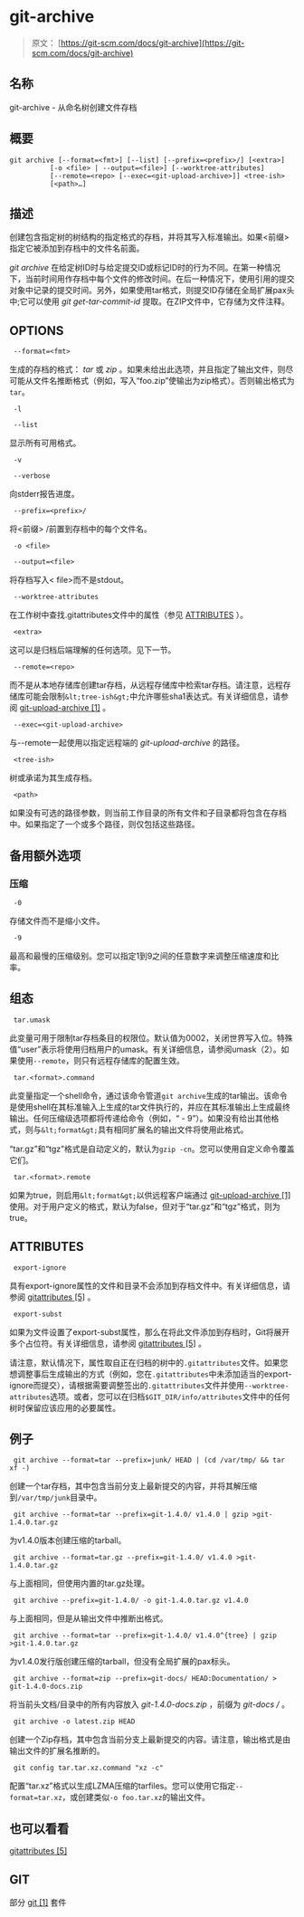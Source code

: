 # git-archive

> 原文： [https://git-scm.com/docs/git-archive](https://git-scm.com/docs/git-archive)

## 名称

git-archive - 从命名树创建文件存档

## 概要

```
git archive [--format=<fmt>] [--list] [--prefix=<prefix>/] [<extra>]
	      [-o <file> | --output=<file>] [--worktree-attributes]
	      [--remote=<repo> [--exec=<git-upload-archive>]] <tree-ish>
	      [<path>…​]
```

## 描述

创建包含指定树的树结构的指定格式的存档，并将其写入标准输出。如果&lt;前缀&gt;指定它被添加到存档中的文件名前面。

_git archive_ 在给定树ID时与给定提交ID或标记ID时的行为不同。在第一种情况下，当前时间用作存档中每个文件的修改时间。在后一种情况下，使用引用的提交对象中记录的提交时间。另外，如果使用tar格式，则提交ID存储在全局扩展pax头中;它可以使用 _git get-tar-commit-id_ 提取。在ZIP文件中，它存储为文件注释。

## OPTIONS

```
 --format=<fmt> 
```

生成的存档的格式： _tar_ 或 _zip_ 。如果未给出此选项，并且指定了输出文件，则尽可能从文件名推断格式（例如，写入“foo.zip”使输出为zip格式）。否则输出格式为`tar`。

```
 -l 
```

```
 --list 
```

显示所有可用格式。

```
 -v 
```

```
 --verbose 
```

向stderr报告进度。

```
 --prefix=<prefix>/ 
```

将&lt;前缀&gt; /前置到存档中的每个文件名。

```
 -o <file> 
```

```
 --output=<file> 
```

将存档写入&lt; file&gt;而不是stdout。

```
 --worktree-attributes 
```

在工作树中查找.gitattributes文件中的属性（参见 [ATTRIBUTES](#ATTRIBUTES) ）。

```
 <extra> 
```

这可以是归档后端理解的任何选项。见下一节。

```
 --remote=<repo> 
```

而不是从本地存储库创建tar存档，从远程存储库中检索tar存档。请注意，远程存储库可能会限制`&lt;tree-ish&gt;`中允许哪些sha1表达式。有关详细信息，请参阅 [git-upload-archive [1]](https://git-scm.com/docs/git-upload-archive) 。

```
 --exec=<git-upload-archive> 
```

与--remote一起使用以指定远程端的 _git-upload-archive_ 的路径。

```
 <tree-ish> 
```

树或承诺为其生成存档。

```
 <path> 
```

如果没有可选的路径参数，则当前工作目录的所有文件和子目录都将包含在存档中。如果指定了一个或多个路径，则仅包括这些路径。

## 备用额外选项

### 压缩

```
 -0 
```

存储文件而不是缩小文件。

```
 -9 
```

最高和最慢的压缩级别。您可以指定1到9之间的任意数字来调整压缩速度和比率。

## 组态

```
 tar.umask 
```

此变量可用于限制tar存档条目的权限位。默认值为0002，关闭世界写入位。特殊值“user”表示将使用归档用户的umask。有关详细信息，请参阅umask（2）。如果使用`--remote`，则只有远程存储库的配置生效。

```
 tar.<format>.command 
```

此变量指定一个shell命令，通过该命令管道`git archive`生成的tar输出。该命令是使用shell在其标准输入上生成的tar文件执行的，并应在其标准输出上生成最终输出。任何压缩级选项都将传递给命令（例如，“ - 9”）。如果没有给出其他格式，则与`&lt;format&gt;`具有相同扩展名的输出文件将使用此格式。

“tar.gz”和“tgz”格式是自动定义的，默认为`gzip -cn`。您可以使用自定义命令覆盖它们。

```
 tar.<format>.remote 
```

如果为true，则启用`&lt;format&gt;`以供远程客户端通过 [git-upload-archive [1]](https://git-scm.com/docs/git-upload-archive) 使用。对于用户定义的格式，默认为false，但对于“tar.gz”和“tgz”格式，则为true。

## ATTRIBUTES

```
 export-ignore 
```

具有export-ignore属性的文件和目录不会添加到存档文件中。有关详细信息，请参阅 [gitattributes [5]](https://git-scm.com/docs/gitattributes) 。

```
 export-subst 
```

如果为文件设置了export-subst属性，那么在将此文件添加到存档时，Git将展开多个占位符。有关详细信息，请参阅 [gitattributes [5]](https://git-scm.com/docs/gitattributes) 。

请注意，默认情况下，属性取自正在归档的树中的`.gitattributes`文件。如果您想调整事后生成输出的方式（例如，您在`.gitattributes`中未添加适当的export-ignore而提交），请根据需要调整签出的`.gitattributes`文件并使用`--worktree-attributes`选项。或者，您可以在归档`$GIT_DIR/info/attributes`文件中的任何树时保留应该应用的必要属性。

## 例子

```
 git archive --format=tar --prefix=junk/ HEAD | (cd /var/tmp/ && tar xf -) 
```

创建一个tar存档，其中包含当前分支上最新提交的内容，并将其解压缩到`/var/tmp/junk`目录中。

```
 git archive --format=tar --prefix=git-1.4.0/ v1.4.0 | gzip >git-1.4.0.tar.gz 
```

为v1.4.0版本创建压缩的tarball。

```
 git archive --format=tar.gz --prefix=git-1.4.0/ v1.4.0 >git-1.4.0.tar.gz 
```

与上面相同，但使用内置的tar.gz处理。

```
 git archive --prefix=git-1.4.0/ -o git-1.4.0.tar.gz v1.4.0 
```

与上面相同，但是从输出文件中推断出格式。

```
 git archive --format=tar --prefix=git-1.4.0/ v1.4.0^{tree} | gzip >git-1.4.0.tar.gz 
```

为v1.4.0发行版创建压缩的tarball，但没有全局扩展的pax标头。

```
 git archive --format=zip --prefix=git-docs/ HEAD:Documentation/ > git-1.4.0-docs.zip 
```

将当前头文档/目录中的所有内容放入 _git-1.4.0-docs.zip_ ，前缀为 _git-docs /_ 。

```
 git archive -o latest.zip HEAD 
```

创建一个Zip存档，其中包含当前分支上最新提交的内容。请注意，输出格式是由输出文件的扩展名推断的。

```
 git config tar.tar.xz.command "xz -c" 
```

配置“tar.xz”格式以生成LZMA压缩的tarfiles。您可以使用它指定`--format=tar.xz`，或创建类似`-o foo.tar.xz`的输出文件。

## 也可以看看

[gitattributes [5]](https://git-scm.com/docs/gitattributes)

## GIT

部分 [git [1]](https://git-scm.com/docs/git) 套件